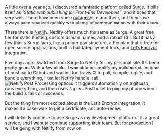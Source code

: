A little over a year ago, I discovered a fantastic platform called [Surge][1]. It bills itself as *”Static web publishing for Front-End Developers”*, and it does that very well. There have been some [outages][2]here and there, but they have always been resolved quickly with plenty of communication with their users.

There there is [Netlify][3]. Netlify offers much the same as Surge. A great free tier for static hosting, custom domain names, and a robust CLI. But it has a few things Surge lacks, like a proper pay structure, a Pro plan that is free for open source applications, built in build/deployment tools, and [Let’s Encrypt][4] integration.

Five days ago I switched from Surge to Netlify for my personal site. It’s been pretty great. With a few clicks, I was able to simplify my build script. Instead of pushing to Github and waiting for Travis CI to pull, compile, uglify, and bundle everything, I just let Netlify handle it all.
![Netlify Post Processing options](https://cdn.iammatthias.com/media/netlify-post.jpg)
It triggers automatically on a gitpush, runs everything, and then uses Zapier+Pushbullet to ping my phone when the build is fails or succeeds.

But the thing I’m most excited about is the Let’s Encrypt integration. It makes it a cake-walk to get a certificate, and auto-renew.

I will definitly continue to use Surge as my development platform. It’s a great service, and I want to continue supporting their team. But for production I will be going with Netlify from now on.

[1]:	https://surge.sh
[2]:	https://news.ycombinator.com/item?id=12009313
[3]:	https://www.netlify.com
[4]:	https://letsencrypt.org
